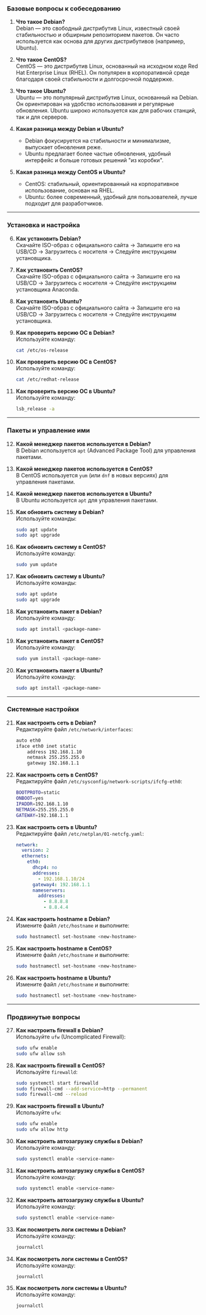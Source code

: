 ### **Базовые вопросы к собеседованию**

1. **Что такое Debian?**  
   Debian — это свободный дистрибутив Linux, известный своей стабильностью и обширным репозиторием пакетов. Он часто используется как основа для других дистрибутивов (например, Ubuntu).

2. **Что такое CentOS?**  
   CentOS — это дистрибутив Linux, основанный на исходном коде Red Hat Enterprise Linux (RHEL). Он популярен в корпоративной среде благодаря своей стабильности и долгосрочной поддержке.

3. **Что такое Ubuntu?**  
   Ubuntu — это популярный дистрибутив Linux, основанный на Debian. Он ориентирован на удобство использования и регулярные обновления. Ubuntu широко используется как для рабочих станций, так и для серверов.

4. **Какая разница между Debian и Ubuntu?**  
   - Debian фокусируется на стабильности и минимализме, выпускает обновления реже.  
   - Ubuntu предлагает более частые обновления, удобный интерфейс и больше готовых решений "из коробки".

5. **Какая разница между CentOS и Ubuntu?**  
   - CentOS: стабильный, ориентированный на корпоративное использование, основан на RHEL.  
   - Ubuntu: более современный, удобный для пользователей, лучше подходит для разработчиков.

---

### **Установка и настройка**

6. **Как установить Debian?**  
   Скачайте ISO-образ с официального сайта → Запишите его на USB/CD → Загрузитесь с носителя → Следуйте инструкциям установщика.

7. **Как установить CentOS?**  
   Скачайте ISO-образ с официального сайта → Запишите его на USB/CD → Загрузитесь с носителя → Следуйте инструкциям установщика Anaconda.

8. **Как установить Ubuntu?**  
   Скачайте ISO-образ с официального сайта → Запишите его на USB/CD → Загрузитесь с носителя → Следуйте инструкциям установщика.

9. **Как проверить версию ОС в Debian?**  
   Используйте команду:  
   ```bash
   cat /etc/os-release
   ```

10. **Как проверить версию ОС в CentOS?**  
    Используйте команду:  
    ```bash
    cat /etc/redhat-release
    ```

11. **Как проверить версию ОС в Ubuntu?**  
    Используйте команду:  
    ```bash
    lsb_release -a
    ```

---

### **Пакеты и управление ими**

12. **Какой менеджер пакетов используется в Debian?**  
    В Debian используется `apt` (Advanced Package Tool) для управления пакетами.

13. **Какой менеджер пакетов используется в CentOS?**  
    В CentOS используется `yum` (или `dnf` в новых версиях) для управления пакетами.

14. **Какой менеджер пакетов используется в Ubuntu?**  
    В Ubuntu используется `apt` для управления пакетами.

15. **Как обновить систему в Debian?**  
    Используйте команды:  
    ```bash
    sudo apt update
    sudo apt upgrade
    ```

16. **Как обновить систему в CentOS?**  
    Используйте команду:  
    ```bash
    sudo yum update
    ```

17. **Как обновить систему в Ubuntu?**  
    Используйте команды:  
    ```bash
    sudo apt update
    sudo apt upgrade
    ```

18. **Как установить пакет в Debian?**  
    Используйте команду:  
    ```bash
    sudo apt install <package-name>
    ```

19. **Как установить пакет в CentOS?**  
    Используйте команду:  
    ```bash
    sudo yum install <package-name>
    ```

20. **Как установить пакет в Ubuntu?**  
    Используйте команду:  
    ```bash
    sudo apt install <package-name>
    ```

---

### **Системные настройки**

21. **Как настроить сеть в Debian?**  
    Редактируйте файл `/etc/network/interfaces`:  
    ```bash
    auto eth0
    iface eth0 inet static
        address 192.168.1.10
        netmask 255.255.255.0
        gateway 192.168.1.1
    ```

22. **Как настроить сеть в CentOS?**  
    Редактируйте файл `/etc/sysconfig/network-scripts/ifcfg-eth0`:  
    ```bash
    BOOTPROTO=static
    ONBOOT=yes
    IPADDR=192.168.1.10
    NETMASK=255.255.255.0
    GATEWAY=192.168.1.1
    ```

23. **Как настроить сеть в Ubuntu?**  
    Редактируйте файл `/etc/netplan/01-netcfg.yaml`:  
    ```yaml
    network:
      version: 2
      ethernets:
        eth0:
          dhcp4: no
          addresses:
            - 192.168.1.10/24
          gateway4: 192.168.1.1
          nameservers:
            addresses:
              - 8.8.8.8
              - 8.8.4.4
    ```

24. **Как настроить hostname в Debian?**  
    Измените файл `/etc/hostname` и выполните:  
    ```bash
    sudo hostnamectl set-hostname <new-hostname>
    ```

25. **Как настроить hostname в CentOS?**  
    Измените файл `/etc/hostname` и выполните:  
    ```bash
    sudo hostnamectl set-hostname <new-hostname>
    ```

26. **Как настроить hostname в Ubuntu?**  
    Измените файл `/etc/hostname` и выполните:  
    ```bash
    sudo hostnamectl set-hostname <new-hostname>
    ```

---

### **Продвинутые вопросы**

27. **Как настроить firewall в Debian?**  
    Используйте `ufw` (Uncomplicated Firewall):  
    ```bash
    sudo ufw enable
    sudo ufw allow ssh
    ```

28. **Как настроить firewall в CentOS?**  
    Используйте `firewalld`:  
    ```bash
    sudo systemctl start firewalld
    sudo firewall-cmd --add-service=http --permanent
    sudo firewall-cmd --reload
    ```

29. **Как настроить firewall в Ubuntu?**  
    Используйте `ufw`:  
    ```bash
    sudo ufw enable
    sudo ufw allow http
    ```

30. **Как настроить автозагрузку службы в Debian?**  
    Используйте команду:  
    ```bash
    sudo systemctl enable <service-name>
    ```

31. **Как настроить автозагрузку службы в CentOS?**  
    Используйте команду:  
    ```bash
    sudo systemctl enable <service-name>
    ```

32. **Как настроить автозагрузку службы в Ubuntu?**  
    Используйте команду:  
    ```bash
    sudo systemctl enable <service-name>
    ```

33. **Как посмотреть логи системы в Debian?**  
    Используйте команду:  
    ```bash
    journalctl
    ```

34. **Как посмотреть логи системы в CentOS?**  
    Используйте команду:  
    ```bash
    journalctl
    ```

35. **Как посмотреть логи системы в Ubuntu?**  
    Используйте команду:  
    ```bash
    journalctl
    ```
